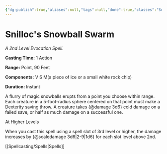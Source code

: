 ```yaml
---
{"dg-publish":true,"aliases":null,"tags":null,"done":true,"classes":"Sorcerer, Wizard,","spellLevel":2,"school":"Evocation","source":"XGE","permalink":"/spells/snilloc-s-snowball-swarm/","dgHomeLink":false,"dgPassFrontmatter":true}
---
```


# Snilloc's Snowball Swarm
*A 2nd Level Evocation Spell.*

**Casting Time:** 1 Action

**Range:** Point, 90 Feet

**Components:** V S M(a piece of ice or a small white rock chip)

**Duration:** Instant

A flurry of magic snowballs erupts from a point you choose within range. Each creature in a 5-foot-radius sphere centered on that point must make a Dexterity saving throw. A creature takes {@damage 3d6} cold damage on a failed save, or half as much damage on a successful one.

At Higher Levels

When you cast this spell using a spell slot of 3rd level or higher, the damage increases by {@scaledamage 3d6|2-9|1d6} for each slot level above 2nd.

[[Spellcasting/Spells|Spells]]